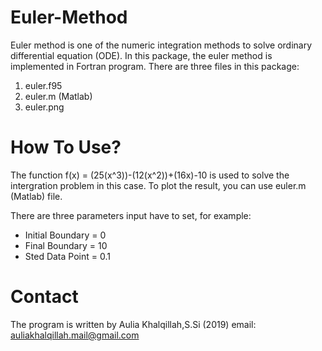 # Euler-Method
Euler method is one of the numeric integration methods to solve ordinary differential equation (ODE). In this package, the euler method is implemented in Fortran program. There are three files in this package:
  1. euler.f95
  2. euler.m (Matlab)
  3. euler.png
# How To Use?
The function f(x) = (25(x^3))-(12(x^2))+(16x)-10 is used to solve the intergration problem in this case. To plot the result, you can use euler.m (Matlab) file.

There are three parameters input have to set, for example:
  - Initial Boundary = 0
  - Final Boundary = 10
  - Sted Data Point = 0.1
# Contact
The program is written by Aulia Khalqillah,S.Si (2019)
email: auliakhalqillah.mail@gmail.com
